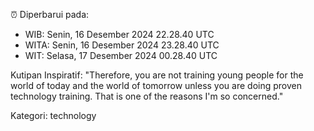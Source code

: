 ⏰ Diperbarui pada:
- WIB: Senin, 16 Desember 2024 22.28.40 UTC
- WITA: Senin, 16 Desember 2024 23.28.40 UTC
- WIT: Selasa, 17 Desember 2024 00.28.40 UTC

Kutipan Inspiratif:
"Therefore, you are not training young people for the world of today and the world of tomorrow unless you are doing proven technology training. That is one of the reasons I'm so concerned."


Kategori: technology

